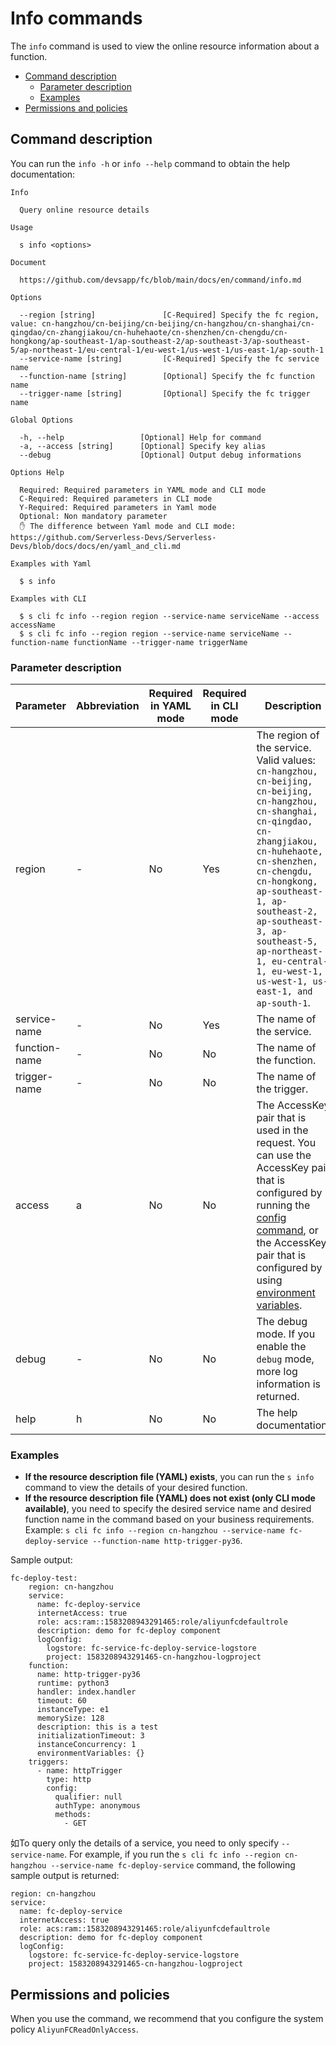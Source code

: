 # Info commands

The `info` command is used to view the online resource information about a function. 

- [Command description](#Command-description)
  - [Parameter description](#Parameter-description)
  - [Examples](#Examples)
- [Permissions and policies](#Permissions-and-policies)

## Command description

You can run the `info -h` or `info --help` command to obtain the help documentation:

```shell script
Info

  Query online resource details 

Usage

  s info <options>  
                    
Document
  
  https://github.com/devsapp/fc/blob/main/docs/en/command/info.md

Options

  --region [string]               [C-Required] Specify the fc region, value: cn-hangzhou/cn-beijing/cn-beijing/cn-hangzhou/cn-shanghai/cn-qingdao/cn-zhangjiakou/cn-huhehaote/cn-shenzhen/cn-chengdu/cn-hongkong/ap-southeast-1/ap-southeast-2/ap-southeast-3/ap-southeast-5/ap-northeast-1/eu-central-1/eu-west-1/us-west-1/us-east-1/ap-south-1    
  --service-name [string]         [C-Required] Specify the fc service name  
  --function-name [string]        [Optional] Specify the fc function name   
  --trigger-name [string]         [Optional] Specify the fc trigger name   

Global Options

  -h, --help                 [Optional] Help for command          
  -a, --access [string]      [Optional] Specify key alias         
  --debug                    [Optional] Output debug informations    

Options Help

  Required: Required parameters in YAML mode and CLI mode
  C-Required: Required parameters in CLI mode
  Y-Required: Required parameters in Yaml mode
  Optional: Non mandatory parameter
  ✋ The difference between Yaml mode and CLI mode: https://github.com/Serverless-Devs/Serverless-Devs/blob/docs/docs/en/yaml_and_cli.md

Examples with Yaml

  $ s info               

Examples with CLI

  $ s cli fc info --region region --service-name serviceName --access accessName                                                                    
  $ s cli fc info --region region --service-name serviceName --function-name functionName --trigger-name triggerName  
```

### Parameter description 
 
| Parameter   | Abbreviation | Required in YAML mode | Required in CLI mode | Description                           |
| ------------- | -------- | -------------- | ------------- | ------------------------------------------------------------ |
| region    | -    | No      | Yes     | The region of the service. Valid values: `cn-hangzhou, cn-beijing, cn-beijing, cn-hangzhou, cn-shanghai, cn-qingdao, cn-zhangjiakou, cn-huhehaote, cn-shenzhen, cn-chengdu, cn-hongkong, ap-southeast-1, ap-southeast-2, ap-southeast-3, ap-southeast-5, ap-northeast-1, eu-central-1, eu-west-1, us-west-1, us-east-1, and ap-south-1`. |
| service-name | -    | No      | Yes     | The name of the service.                            |
| function-name | -    | No      | No     | The name of the function.                            |
| trigger-name | -    | No      | No     | The name of the trigger.                            |
| access    | a    | No      | No     | The AccessKey pair that is used in the request. You can use the AccessKey pair that is configured by running the [config command](https://github.com/Serverless-Devs/Serverless-Devs/tree/master/docs/en/command/config.md#config-add-command), or the AccessKey pair that is configured by using [environment variables](https://github.com/Serverless-Devs/Serverless-Devs/tree/master/docs/en/command/config.md#Configure-keys-by-using-environment-variables). |
| debug     | -    | No      | No     | The debug mode. If you enable the `debug` mode, more log information is returned.            |
| help     | h    | No      | No     | The help documentation.                         |

### Examples
 
- **If the resource description file (YAML) exists**, you can run the `s info` command to view the details of your desired function.
- **If the resource description file (YAML) does not exist (only CLI mode available)**, you need to specify the desired service name and desired function name in the command based on your business requirements. Example: `s cli fc info --region cn-hangzhou --service-name fc-deploy-service --function-name http-trigger-py36`.

Sample output: 

```text
fc-deploy-test:
    region: cn-hangzhou
    service:
      name: fc-deploy-service
      internetAccess: true
      role: acs:ram::1583208943291465:role/aliyunfcdefaultrole
      description: demo for fc-deploy component
      logConfig:
        logstore: fc-service-fc-deploy-service-logstore
        project: 1583208943291465-cn-hangzhou-logproject
    function:
      name: http-trigger-py36
      runtime: python3
      handler: index.handler
      timeout: 60
      instanceType: e1
      memorySize: 128
      description: this is a test
      initializationTimeout: 3
      instanceConcurrency: 1
      environmentVariables: {}
    triggers:
      - name: httpTrigger
        type: http
        config:
          qualifier: null
          authType: anonymous
          methods:
            - GET
```

如To query only the details of a service, you need to only specify `--service-name`. For example, if you run the `s cli fc info --region cn-hangzhou --service-name fc-deploy-service` command, the following sample output is returned:

```
region: cn-hangzhou
service:
  name: fc-deploy-service
  internetAccess: true
  role: acs:ram::1583208943291465:role/aliyunfcdefaultrole
  description: demo for fc-deploy component
  logConfig:
    logstore: fc-service-fc-deploy-service-logstore
    project: 1583208943291465-cn-hangzhou-logproject
```

## Permissions and policies

When you use the command, we recommend that you configure the system policy `AliyunFCReadOnlyAccess`.
